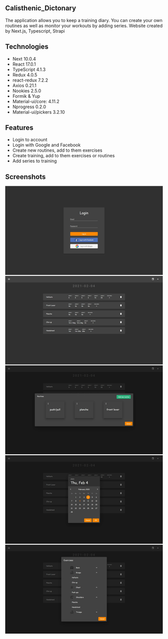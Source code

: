 ## Calisthenic_Dictonary

The application allows you to keep a training diary. You can create your own routines as well as monitor your workouts by adding series. Website created by Next.js, Typescript, Strapi

## Technologies

- Next 10.0.4
- React 17.0.1
- TypeScript 4.1.3
- Redux 4.0.5
- react-redux 7.2.2
- Axios 0.21.1
- Nookies 2.5.0
- Formik & Yup
- Material-ui/core: 4.11.2
- Nprogress 0.2.0
- Material-ui/pickers 3.2.10

## Features

- Login to account
- Login with Google and Facebook
- Create new routines, add to them exercises
- Create training, add to them exercises or routines
- Add series to training

## Screenshots

![Login Page](./public/img/readme/1.jpg)
![Home Page](./public/img/readme/2.jpg)
![Routines](./public/img/readme/3.jpg)
![Date picker](./public/img/readme/4.jpg)
![Exercises](./public/img/readme/5.jpg)
